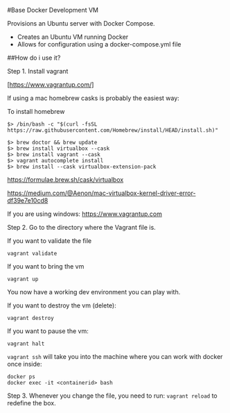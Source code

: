 #Base Docker Development VM

Provisions an Ubuntu server with Docker Compose. 

- Creates an Ubuntu VM running Docker
- Allows for configuration using a docker-compose.yml file

##How do i use it? 

Step 1. Install vagrant 

[https://www.vagrantup.com/]

If using a mac homebrew casks is probably the easiest way:

To install homebrew
```
$> /bin/bash -c "$(curl -fsSL https://raw.githubusercontent.com/Homebrew/install/HEAD/install.sh)"
```

```
$> brew doctor && brew update
$> brew install virtualbox --cask
$> brew install vagrant --cask
$> vagrant autocomplete install
$> brew install --cask virtualbox-extension-pack
```

https://formulae.brew.sh/cask/virtualbox 

https://medium.com/@Aenon/mac-virtualbox-kernel-driver-error-df39e7e10cd8

If you are using windows:
https://www.vagrantup.com

Step 2. 
Go to the directory where the Vagrant file is. 

If you want to validate the file

```vagrant validate```

If you want to bring the vm

```vagrant up```

You now have a working dev environment you can play with. 

If you want to destroy the vm (delete):

```vagrant destroy```

If you want to pause the vm: 

```vagrant halt```


```vagrant ssh``` will take you into the machine where you can work with docker once inside: 

```
docker ps
docker exec -it <containerid> bash
```

Step 3. Whenever you change the file, you need to run: `vagrant reload` to redefine the box.